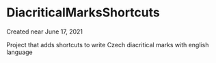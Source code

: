 # DiacriticalMarksShortcuts
Created near June 17, 2021

Project that adds shortcuts to write Czech diacritical marks with english language

